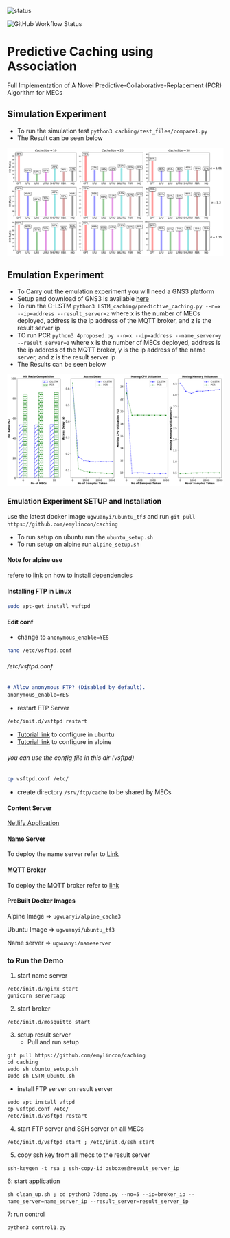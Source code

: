 ![status](https://github.com/emylincon/caching/workflows/AlgoTest/badge.svg)

![GitHub Workflow Status](https://img.shields.io/github/workflow/status/emylincon/caching/AlgoTest?style=for-the-badge)

# Predictive Caching using Association
Full Implementation of A Novel Predictive-Collaborative-Replacement (PCR) Algorithm for MECs

## Simulation Experiment
* To run the simulation test `python3 caching/test_files/compare1.py`
* The Result can be seen below

![Results](simulation/result.png)

## Emulation Experiment
* To Carry out the emulation experiment you will need a GNS3 platform
* Setup and download of GNS3 is available [here](https://www.gns3.com/)
* To run the C-LSTM `python3 LSTM_caching/predictive_caching.py --n=x --ip=address --result_server=z` where x is the number of MECs deployed, address is the ip address of the MQTT broker, and z is the result server ip
* TO run PCR `python3 4proposed.py --n=x --ip=address --name_server=y --result_server=z` where x is the number of MECs deployed, address is the ip address of the MQTT broker, y is the ip address of the name server, and z is the result server ip 
* The Results can be seen below

![Result](emulation/res1.png)
### Emulation Experiment SETUP and Installation
use the latest docker image `ugwuanyi/ubuntu_tf3` and run `git pull https://github.com/emylincon/caching`
* To run setup on ubuntu run the `ubuntu_setup.sh`
* To run setup on alpine run `alpine_setup.sh`

#### Note for alpine use
refere to [link](https://gist.github.com/orenitamar/f29fb15db3b0d13178c1c4dd611adce2) on how to install dependencies


#### Installing FTP in Linux
```bash
sudo apt-get install vsftpd
```
#### Edit conf
* change to ```anonymous_enable=YES```
```bash
nano /etc/vsftpd.conf
```
###### /etc/vsftpd.conf
```markdown
# Allow anonymous FTP? (Disabled by default).
anonymous_enable=YES
```
* restart FTP Server
```bash
/etc/init.d/vsftpd restart
```
* [Tutorial link](https://www.youtube.com/watch?v=GijFysBqaFs) to configure in ubuntu
* [Tutorial link](https://www.hiroom2.com/2018/09/01/alpinelinux-3-8-vsftpd-en/) to configure in alpine

###### you can use the config file in this dir (vsftpd)
```bash
cp vsftpd.conf /etc/
```

* create directory `/srv/ftp/cache` to be shared by MECs

#### Content Server
[Netlify Application](https://competent-euler-834b51.netlify.app)

#### Name Server
To deploy the name server refer to [Link](https://github.com/emylincon/caching_chain)

#### MQTT Broker
To deploy the MQTT broker refer to [link](https://github.com/emylincon/mqtt)

#### PreBuilt Docker Images

Alpine Image =>  `ugwuanyi/alpine_cache3`

Ubuntu Image => `ugwuanyi/ubuntu_tf3`

Name server =>  `ugwuanyi/nameserver`

### to Run the Demo
1. start name server
```shell
/etc/init.d/nginx start
gunicorn server:app
```
	
2. start broker 
```shell
/etc/init.d/mosquitto start
```

3. setup result server
   * Pull and run setup
```shell
git pull https://github.com/emylincon/caching
cd caching
sudo sh ubuntu_setup.sh
sudo sh LSTM_ubuntu.sh
````
  * install FTP server on result server
```shell
sudo apt install vftpd
cp vsftpd.conf /etc/
/etc/init.d/vsftpd restart
```
    
4. start FTP server and SSH server on all MECs
```shell
/etc/init.d/vsftpd start ; /etc/init.d/ssh start
```

5. copy ssh key from all mecs to the result server
```shell
ssh-keygen -t rsa ; ssh-copy-id osboxes@result_server_ip
```

6: start application
```shell
sh clean_up.sh ; cd python3 7demo.py --no=5 --ip=broker_ip --name_server=name_server_ip --result_server=result_server_ip

```
	
7: run control 
```shell
python3 control1.py
```